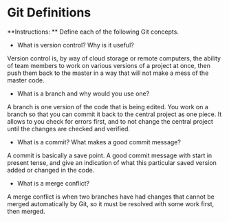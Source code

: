 # Git Definitions

**Instructions: ** Define each of the following Git concepts.

* What is version control?  Why is it useful? 

Version control is, by way of cloud storage or remote computers, the ability of team members to work on various versions of a project at once, then push them back to the master in a way that will not make a mess of the master code.

* What is a branch and why would you use one?

A branch is one version of the code that is being edited. You work on a branch so that you can commit it back to the central project as one piece. It allows to you check for errors first, and to not change the central project until the changes are checked and verified.

* What is a commit? What makes a good commit message?

A commit is basically a save point. A good commit message with start in present tense, and give an indication of what this particular saved version added or changed in the code.

* What is a merge conflict?

A merge conflict is when two branches have had changes that cannot be merged automatically by Git, so it must be resolved with some work first, then merged.